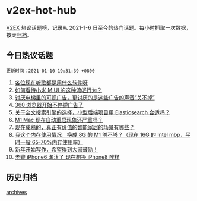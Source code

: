 # v2ex-hot-hub

[V2EX](https://www.v2ex.com/) 热议话题榜，记录从 2021-1-6 日至今的热门话题。每小时抓取一次数据，按天[归档](./archives)。

## 今日热议话题

`更新时间：2021-01-10 19:31:39 +0800`

1. [各位现在听歌都是用什么软件呀](https://www.v2ex.com/t/743394)
1. [如何看待小米 MIUI 的这种流氓行为？](https://www.v2ex.com/t/743466)
1. [讨厌电梯里的可视广告，更讨厌的是这些广告的声音“关不掉”](https://www.v2ex.com/t/743413)
1. [360 浏览器开始不停弹广告了](https://www.v2ex.com/t/743487)
1. [关于全文搜索引擎的选择，小型后端项目用 Elasticsearch 合适吗？](https://www.v2ex.com/t/743402)
1. [M1 Mac 现在自动重启现象还严重吗？](https://www.v2ex.com/t/743405)
1. [现在成熟的，真正有价值的智能家居的场景有哪些？](https://www.v2ex.com/t/743447)
1. [我这个内存使用情况，换成 8G 的 M1 够不够？（现在 16G 的 Intel mbp，平时一般 65-70%内存使用率）](https://www.v2ex.com/t/743470)
1. [新年开始写作，希望得到大家鼓励！](https://www.v2ex.com/t/743484)
1. [老爸 iPhone6 淘汰了 现在想换 iPhone8 咋样](https://www.v2ex.com/t/743490)

## 历史归档

[archives](./archives)
